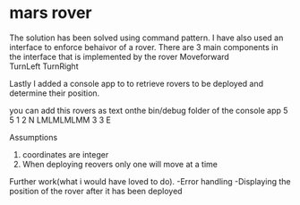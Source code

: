 
# mars rover 

The solution has been solved using command pattern.
I have also used an interface to enforce behaivor of a rover.
There are 3 main components in the interface that is implemented by the rover
 Moveforward  
 TurnLeft
 TurnRight
 
Lastly I added a console app to to retrieve rovers to be deployed
and determine their position.

you can add this rovers as text onthe bin/debug folder of the console app
5 5
1 2 N
LMLMLMLMM
3 3 E

Assumptions
1. coordinates are integer
2. When deploying reovers only one will move at a time

Further work(what i would have loved to do).
-Error handling
-Displaying the position of the rover after it has been deployed
